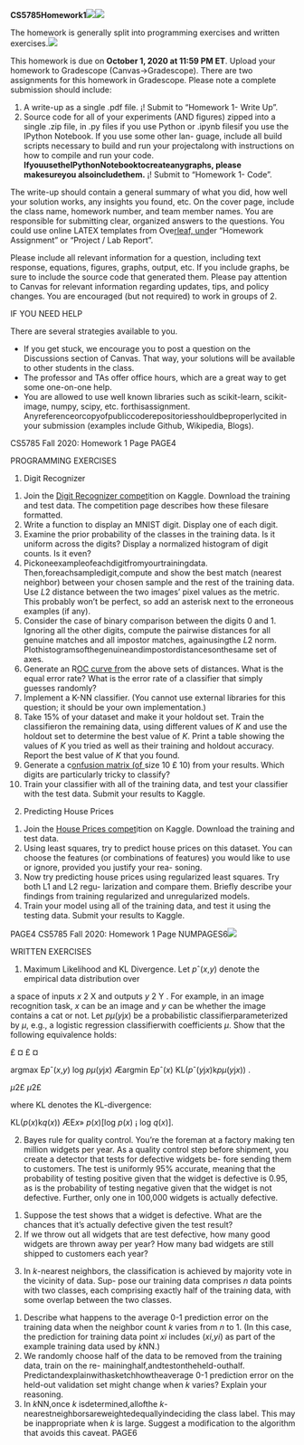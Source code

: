 ﻿**CS5785Homework1![](CS5785\_Homeworks\_2020Fall\_\_1\_.001.png)![](CS5785\_Homeworks\_2020Fall\_\_1\_.002.png)**

The homework is generally split into programming exercises and written exercises.![](CS5785\_Homeworks\_2020Fall\_\_1\_.003.png)

This homework is due on **October 1, 2020 at 11:59 PM ET**. Upload your homework to Gradescope (Canvas->Gradescope). There are two assignments for this homework in Gradescope. Please note a complete submission should include:

1. A write-up as a single .pdf file. ¡! Submit to “Homework 1- Write Up”.
1. Source code for all of your experiments (AND figures) zipped into a single .zip file, in .py files if you use Python or .ipynb filesif you use the IPython Notebook. If you use some other lan- guage, include all build scripts necessary to build and run your projectalong with instructions on how to compile and run your code. **IfyouusetheIPythonNotebooktocreateanygraphs, please makesureyou alsoincludethem.** ¡! Submit to “Homework 1- Code”.

The write-up should contain a general summary of what you did, how well your solution works, any insights you found, etc. On the cover page, include the class name, homework number, and team member names. You are responsible for submitting clear, organized answers to the questions. You could use online LATEX templates from Ove[rleaf, und](https://www.overleaf.com/latex/templates/)er “Homework Assignment” or “Project / Lab Report”.

Please include all relevant information for a question, including text response, equations, figures, graphs, output, etc. If you include graphs, be sure to include the source code that generated them. Please pay attention to Canvas for relevant information regarding updates, tips, and policy changes. You are encouraged (but not required) to work in groups of 2.

IF YOU NEED HELP

There are several strategies available to you.

- If you get stuck, we encourage you to post a question on the Discussions section of Canvas. That way, your solutions will be available to other students in the class.
- The professor and TAs offer office hours, which are a great way to get some one-on-one help.
- You are allowed to use well known libraries such as scikit-learn, scikit-image, numpy, scipy, etc. forthisassignment. Anyreferenceorcopyofpubliccoderepositoriesshouldbeproperlycited in your submission (examples include Github, Wikipedia, Blogs).
CS5785 Fall 2020: Homework 1 Page PAGE4

PROGRAMMING EXERCISES

1. Digit Recognizer
1) Join the [Digit Recognizer compet](http://www.kaggle.com/c/digit-recognizer)ition on Kaggle. Download the training and test data. The competition page describes how these filesare formatted.
1) Write a function to display an MNIST digit. Display one of each digit.
1) Examine the prior probability of the classes in the training data. Is it uniform across the digits? Display a normalized histogram of digit counts. Is it even?
1) Pickoneexampleofeachdigitfromyourtrainingdata. Then,foreachsampledigit,compute and show the best match (nearest neighbor) between your chosen sample and the rest of the training data. Use *L*2 distance between the two images’ pixel values as the metric. This probably won’t be perfect, so add an asterisk next to the erroneous examples (if any).
1) Consider the case of binary comparison between the digits 0 and 1. Ignoring all the other digits, compute the pairwise distances for all genuine matches and all impostor matches, againusingthe *L*2 norm. Plothistogramsofthegenuineandimpostordistancesonthesame set of axes.
1) Generate an R[OC curve fr](https://scikit-learn.org/stable/modules/model_evaluation.html#receiver-operating-characteristic-roc)om the above sets of distances. What is the equal error rate? What is the error rate of a classifier that simply guesses randomly?
1) Implement a K-NN classifier. (You cannot use external libraries for this question; it should be your own implementation.)
1) Take 15% of your dataset and make it your holdout set. Train the classifieron the remaining data, using different values of *K* and use the holdout set to determine the best value of *K*. Print a table showing the values of *K* you tried as well as their training and holdout accuracy. Report the best value of *K* that you found.
1) Generate a c[onfusion matrix (of ](https://scikit-learn.org/stable/modules/model_evaluation.html#confusion-matrix)size 10 £ 10) from your results. Which digits are particularly tricky to classify?
1) Train your classifier with all of the training data, and test your classifier with the test data. Submit your results to Kaggle.
2. Predicting House Prices
1) Join the [House Prices compet](https://www.kaggle.com/c/house-prices-advanced-regression-techniques)ition on Kaggle. Download the training and test data.
1) Using least squares, try to predict house prices on this dataset. You can choose the features (or combinations of features) you would like to use or ignore, provided you justify your rea- soning.
1) Now try predicting house prices using regularized least squares. Try both L1 and L2 regu- larization and compare them. Briefly describe your findings from training regularized and unregularized models.
1) Train your model using all of the training data, and test it using the testing data. Submit your results to Kaggle.
PAGE4
CS5785 Fall 2020: Homework 1 Page NUMPAGES6![](CS5785\_Homeworks\_2020Fall\_\_1\_.004.png)

WRITTEN EXERCISES

1. Maximum Likelihood and KL Divergence. Let *p*ˆ(*x*,*y*) denote the empirical data distribution over

a space of inputs *x* 2 X and outputs *y* 2 Y . For example, in an image recognition task, *x* can be an image and *y* can be whether the image contains a cat or not. Let *pµ*(*y*j*x*) be a probabilistic classifierparameterized by *µ*, e.g., a logistic regression classifierwith coefficients *µ*. Show that the following equivalence holds:

£ ¤ £ ¤

argmax E*p*ˆ(*x*,*y*) log *pµ*(*y*j*x*) Æargmin E*p*ˆ(*x*) KL(*p*ˆ(*y*j*x*)k*pµ*(*y*j*x*)) .

*µ*2£ *µ*2£

where KL denotes the KL-divergence:

KL(*p*(*x*)k*q*(*x*)) ÆE*x*» *p*(*x*)[log *p*(*x*) ¡ log *q*(*x*)].

2. Bayes rule for quality control. You’re the foreman at a factory making ten million widgets per year. As a quality control step before shipment, you create a detector that tests for defective widgets be- fore sending them to customers. The test is uniformly 95% accurate, meaning that the probability of testing positive given that the widget is defective is 0.95, as is the probability of testing negative given that the widget is not defective. Further, only one in 100,000 widgets is actually defective.
1) Suppose the test shows that a widget is defective. What are the chances that it’s actually defective given the test result?
1) If we throw out all widgets that are test defective, how many good widgets are thrown away per year? How many bad widgets are still shipped to customers each year?
3. In *k*-nearest neighbors, the classification is achieved by majority vote in the vicinity of data. Sup- pose our training data comprises *n* data points with two classes, each comprising exactly half of the training data, with some overlap between the two classes.
1) Describe what happens to the average 0-1 prediction error on the training data when the neighbor count *k* varies from *n* to 1. (In this case, the prediction for training data point *xi* includes (*xi*,*yi*) as part of the example training data used by *k*NN.)
1) We randomly choose half of the data to be removed from the training data, train on the re- maininghalf,andtestontheheld-outhalf. Predictandexplainwithasketchhowtheaverage 0-1 prediction error on the held-out validation set might change when *k* varies? Explain your reasoning.
1) In *k*NN,once *k* isdetermined,allofthe *k*-nearestneighborsareweightedequallyindeciding the class label. This may be inappropriate when *k* is large. Suggest a modification to the algorithm that avoids this caveat.
PAGE6
